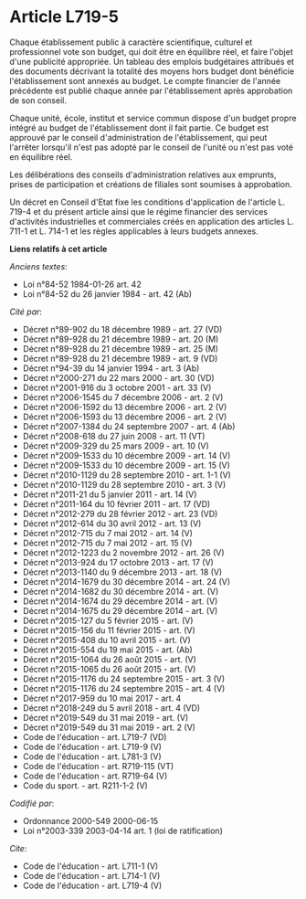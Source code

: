 # Article L719-5

Chaque établissement public à caractère scientifique, culturel et professionnel vote son budget, qui doit être en équilibre
réel, et faire l'objet d'une publicité appropriée. Un tableau des emplois budgétaires attribués et des documents décrivant la
totalité des moyens hors budget dont bénéficie l'établissement sont annexés au budget. Le compte financier de l'année
précédente est publié chaque année par l'établissement après approbation de son conseil. 

Chaque unité, école, institut et service commun dispose d'un budget propre intégré au budget de l'établissement dont il fait
partie. Ce budget est approuvé par le conseil d'administration de l'établissement, qui peut l'arrêter lorsqu'il n'est pas
adopté par le conseil de l'unité ou n'est pas voté en équilibre réel. 

Les délibérations des conseils d'administration relatives aux emprunts, prises de participation et créations de filiales sont
soumises à approbation. 

Un décret en Conseil d'Etat fixe les conditions d'application de l'article L. 719-4 et du présent article ainsi que le régime
financier des services d'activités industrielles et commerciales créés en application des articles L. 711-1 et L. 714-1 et
les règles applicables à leurs budgets annexes.

**Liens relatifs à cet article**

_Anciens textes_:

  - Loi n°84-52 1984-01-26 art. 42
  - Loi n°84-52 du 26 janvier 1984 - art. 42 (Ab)

_Cité par_:

  - Décret n°89-902 du 18 décembre 1989 - art. 27 (VD)
  - Décret n°89-928 du 21 décembre 1989 - art. 20 (M)
  - Décret n°89-928 du 21 décembre 1989 - art. 25 (M)
  - Décret n°89-928 du 21 décembre 1989 - art. 9 (VD)
  - Décret n°94-39 du 14 janvier 1994 - art. 3 (Ab)
  - Décret n°2000-271 du 22 mars 2000 - art. 30 (VD)
  - Décret n°2001-916 du 3 octobre 2001 - art. 33 (V)
  - Décret n°2006-1545 du 7 décembre 2006 - art. 2 (V)
  - Décret n°2006-1592 du 13 décembre 2006 - art. 2 (V)
  - Décret n°2006-1593 du 13 décembre 2006 - art. 2 (V)
  - Décret n°2007-1384 du 24 septembre 2007 - art. 4 (Ab)
  - Décret n°2008-618 du 27 juin 2008 - art. 11 (VT)
  - Décret n°2009-329 du 25 mars 2009 - art. 10 (V)
  - Décret n°2009-1533 du 10 décembre 2009 - art. 14 (V)
  - Décret n°2009-1533 du 10 décembre 2009 - art. 15 (V)
  - Décret n°2010-1129 du 28 septembre 2010 - art. 1-1 (V)
  - Décret n°2010-1129 du 28 septembre 2010 - art. 3 (V)
  - Décret n°2011-21 du 5 janvier 2011 - art. 14 (V)
  - Décret n°2011-164 du 10 février 2011 - art. 17 (VD)
  - Décret n°2012-279 du 28 février 2012 - art. 23 (VD)
  - Décret n°2012-614 du 30 avril 2012 - art. 13 (V)
  - Décret n°2012-715 du 7 mai 2012 - art. 14 (V)
  - Décret n°2012-715 du 7 mai 2012 - art. 15 (V)
  - Décret n°2012-1223 du 2 novembre 2012 - art. 26 (V)
  - Décret n°2013-924 du 17 octobre 2013 - art. 17 (V)
  - Décret n°2013-1140 du 9 décembre 2013 - art. 18 (V)
  - Décret n°2014-1679 du 30 décembre 2014 - art. 24 (V)
  - Décret n°2014-1682 du 30 décembre 2014 - art. (V)
  - Décret n°2014-1674 du 29 décembre 2014 - art. (V)
  - Décret n°2014-1675 du 29 décembre 2014 - art. (V)
  - Décret n°2015-127 du 5 février 2015 - art. (V)
  - Décret n°2015-156 du 11 février 2015 - art. (V)
  - Décret n°2015-408 du 10 avril 2015 - art. (V)
  - Décret n°2015-554 du 19 mai 2015 - art. (Ab)
  - Décret n°2015-1064 du 26 août 2015 - art. (V)
  - Décret n°2015-1065 du 26 août 2015 - art. (V)
  - Décret n°2015-1176 du 24 septembre 2015 - art. 3 (V)
  - Décret n°2015-1176 du 24 septembre 2015 - art. 4 (V)
  - Décret n°2017-959 du 10 mai 2017 - art. 4
  - Décret n°2018-249 du 5 avril 2018 - art. 4 (VD)
  - Décret n°2019-549 du 31 mai 2019 - art. (V)
  - Décret n°2019-549 du 31 mai 2019 - art. 2 (V)
  - Code de l'éducation - art. L719-7 (VD)
  - Code de l'éducation - art. L719-9 (V)
  - Code de l'éducation - art. L781-3 (V)
  - Code de l'éducation - art. R719-115 (VT)
  - Code de l'éducation - art. R719-64 (V)
  - Code du sport. - art. R211-1-2 (V)

_Codifié par_:

  - Ordonnance 2000-549 2000-06-15
  - Loi n°2003-339 2003-04-14 art. 1 (loi de ratification)

_Cite_:

  - Code de l'éducation - art. L711-1 (V)
  - Code de l'éducation - art. L714-1 (V)
  - Code de l'éducation - art. L719-4 (V)

